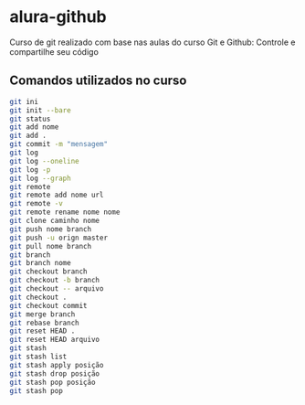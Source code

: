 # alura-github
Curso de git realizado com base nas aulas do curso Git e Github: Controle e compartilhe seu código

## Comandos utilizados no curso
```bash
git ini
git init --bare
git status
git add nome
git add .
git commit -m "mensagem"
git log
git log --oneline
git log -p
git log --graph
git remote
git remote add nome url
git remote -v
git remote rename nome nome
git clone caminho nome
git push nome branch
git push -u orign master
git pull nome branch
git branch
git branch nome
git checkout branch
git checkout -b branch
git checkout -- arquivo
git checkout .
git checkout commit
git merge branch
git rebase branch
git reset HEAD .
git reset HEAD arquivo
git stash
git stash list
git stash apply posição
git stash drop posição
git stash pop posição
git stash pop
```
